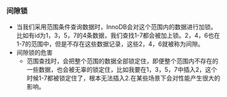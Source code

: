 ### 间隙锁

* 当我们采用范围条件查询数据时，InnoDB会对这个范围内的数据进行加锁。比如有id为1，3，5，7的4条数据，我们查找1-7都会被加上锁。2，4，6也在1-7的范围中，但是不存在这些数据记录，这些2，4，6就被称为间隙。
* 间隙锁的危害
  * 范围查找时，会把整个范围的数据全部锁定住，即便整个范围内不存在的一些数据，也会被无辜的锁定住，比如我要在1，3，5，7中插入2，这个时候1-7都被锁定住了，根本无法插入2.在某些场景下会对性能产生很大的影响。